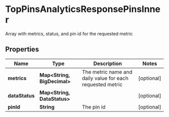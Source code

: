 

# TopPinsAnalyticsResponsePinsInner

Array with metrics, status, and pin id for the requested metric

## Properties

| Name | Type | Description | Notes |
|------------ | ------------- | ------------- | -------------|
|**metrics** | **Map&lt;String, BigDecimal&gt;** | The metric name and daily value for each requested metric |  [optional] |
|**dataStatus** | **Map&lt;String, DataStatus&gt;** |  |  [optional] |
|**pinId** | **String** | The pin id |  [optional] |



